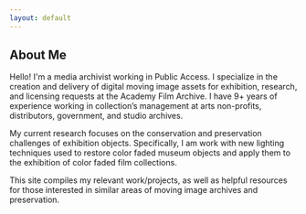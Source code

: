 ```yaml
---
layout: default
---
```


## About Me

Hello! I'm a media archivist working in Public Access. I specialize in the creation and delivery of digital moving image assets for exhibition, research, and licensing requests at the Academy Film Archive. I have 9+ years of experience working in collection’s management at arts non-profits, distributors, government, and studio archives.

My current research focuses on the conservation and preservation challenges of exhibition objects. Specifically, I am work with new lighting techniques used to restore color faded museum objects and apply them to the exhibition of color faded film collections.

This site compiles my relevant work/projects, as well as helpful resources for those interested in similar areas of moving image archives and preservation.
